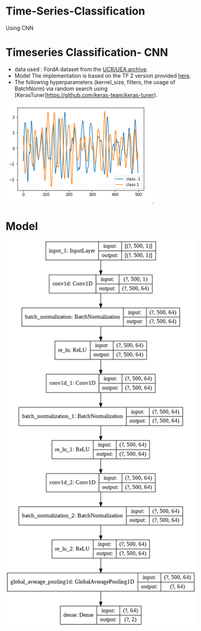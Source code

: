 # Time-Series-Classification
Using CNN



# Timeseries Classification- CNN
- data used : FordA dataset from the [UCR/UEA archive](https://www.cs.ucr.edu/%7Eeamonn/time_series_data_2018/).
- Model The implementation is based on the TF 2 version provided [here](https://github.com/hfawaz/dl-4-tsc/).
- The following hyperparameters (kernel_size, filters, the usage of BatchNorm) via random search using [KerasTuner]https://github.com/keras-team/keras-tuner).

![image](/class1.PNG)

# Model
![mo](/model.png)
